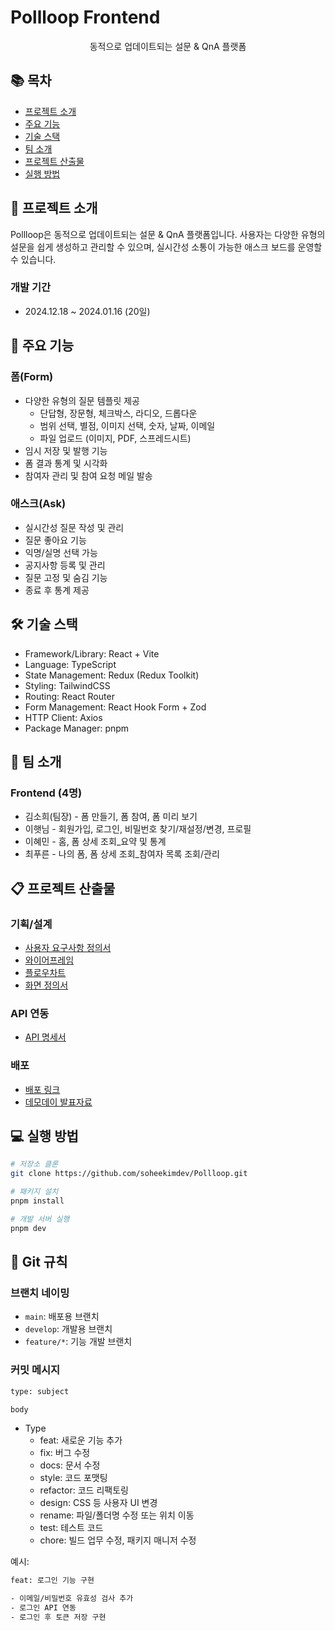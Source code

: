 # Pollloop Frontend

<div align="center">

동적으로 업데이트되는 설문 & QnA 플랫폼

</div>

## 📚 목차

- [프로젝트 소개](#-프로젝트-소개)
- [주요 기능](#-주요-기능)
- [기술 스택](#-기술-스택)
- [팀 소개](#-팀-소개)
- [프로젝트 산출물](#-프로젝트-산출물)
- [실행 방법](#-실행-방법)

## 📝 프로젝트 소개

Pollloop은 동적으로 업데이트되는 설문 & QnA 플랫폼입니다. 사용자는 다양한 유형의 설문을 쉽게 생성하고 관리할 수 있으며, 실시간성 소통이 가능한 애스크 보드를 운영할 수 있습니다.

### 개발 기간

- 2024.12.18 ~ 2024.01.16 (20일)

## 🎯 주요 기능

### 폼(Form)

- 다양한 유형의 질문 템플릿 제공
  - 단답형, 장문형, 체크박스, 라디오, 드롭다운
  - 범위 선택, 별점, 이미지 선택, 숫자, 날짜, 이메일
  - 파일 업로드 (이미지, PDF, 스프레드시트)
- 임시 저장 및 발행 기능
- 폼 결과 통계 및 시각화
- 참여자 관리 및 참여 요청 메일 발송

### 애스크(Ask)

- 실시간성 질문 작성 및 관리
- 질문 좋아요 기능
- 익명/실명 선택 가능
- 공지사항 등록 및 관리
- 질문 고정 및 숨김 기능
- 종료 후 통계 제공

## 🛠 기술 스택

- Framework/Library: React + Vite
- Language: TypeScript
- State Management: Redux (Redux Toolkit)
- Styling: TailwindCSS
- Routing: React Router
- Form Management: React Hook Form + Zod
- HTTP Client: Axios
- Package Manager: pnpm

## 👥 팀 소개

### Frontend (4명)

- 김소희(팀장) - 폼 만들기, 폼 참여, 폼 미리 보기
- 이햇님 - 회원가입, 로그인, 비밀번호 찾기/재설정/변경, 프로필
- 이혜민 - 홈, 폼 상세 조회_요약 및 통계
- 최푸른 - 나의 폼, 폼 상세 조회_참여자 목록 조회/관리

## 📋 프로젝트 산출물

### 기획/설계

- [사용자 요구사항 정의서](link)
- [와이어프레임](link)
- [플로우차트](link)
- [화면 정의서](link)

### API 연동

- [API 명세서](link)

### 배포

- [배포 링크](link)
- [데모데이 발표자료](link)

## 💻 실행 방법

```bash
# 저장소 클론
git clone https://github.com/soheekimdev/Pollloop.git

# 패키지 설치
pnpm install

# 개발 서버 실행
pnpm dev
```

## 🔄 Git 규칙

### 브랜치 네이밍
- `main`: 배포용 브랜치
- `develop`: 개발용 브랜치
- `feature/*`: 기능 개발 브랜치

### 커밋 메시지
```bash
type: subject

body
```

- Type
  - feat: 새로운 기능 추가
  - fix: 버그 수정
  - docs: 문서 수정
  - style: 코드 포맷팅
  - refactor: 코드 리팩토링
  - design: CSS 등 사용자 UI 변경
  - rename: 파일/폴더명 수정 또는 위치 이동
  - test: 테스트 코드
  - chore: 빌드 업무 수정, 패키지 매니저 수정
 
예시:
```bash
feat: 로그인 기능 구현

- 이메일/비밀번호 유효성 검사 추가
- 로그인 API 연동
- 로그인 후 토큰 저장 구현
```
